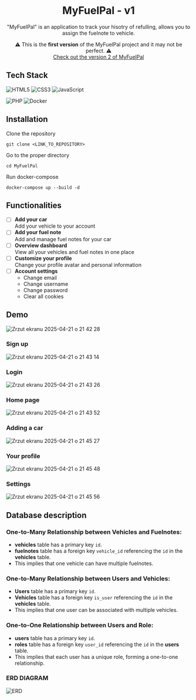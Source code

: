 
<br />
<div align="center">
<h1 align="center">MyFuelPal - v1</h1>

  <p align="center">
    "MyFuelPal" is an application to track your hisotry of refulling, allows you to assign the fuelnote to vehicle.
    
⚠️ This is the **first version** of the MyFuelPal project and it may not be perfect. ⚠️  
[Check out the version 2 of MyFuelPal](<LINK_TO_NEW_VERSION>)

  </p>
</div>

## Tech Stack
![HTML5](https://img.shields.io/badge/-HTML5-%23E44D27?style=flat-square&logo=html5&logoColor=ffffff)
![CSS3](https://img.shields.io/badge/-CSS3-%231572B6?style=flat-square&logo=css3)
![JavaScript](https://img.shields.io/badge/-JavaScript-%23F7DF1C?style=flat-square&logo=javascript&logoColor=000000)

![PHP](https://img.shields.io/badge/-PHP-777BB4?style=flat-square&logo=php&logoColor=ffffff)
![Docker](https://img.shields.io/badge/-Docker-2496ED?style=flat-square&logo=docker&logoColor=ffffff)

## Installation

Clone the repository 
```
git clone <LINK_TO_REPOSITORY> 
```
Go to the proper directory
```
cd MyFuelPal
```
Run docker-compose 
```
docker-compose up --build -d
```

## Functionalities
- [ ] **Add your car**  
  Add your vehicle to your account
- [ ] **Add your fuel note**  
  Add and manage fuel notes for your car
- [ ] **Overview dashboard**  
  View all your vehicles and fuel notes in one place
- [ ] **Customize your profile**  
  Change your profile avatar and personal information
- [ ] **Account settings**  
  - Change email  
  - Change username  
  - Change password  
  - Clear all cookies

## Demo
![Zrzut ekranu 2025-04-21 o 21 42 28](https://github.com/user-attachments/assets/b231b0f2-dc5c-45f7-a0ac-aa8599419635)

### Sign up
![Zrzut ekranu 2025-04-21 o 21 43 14](https://github.com/user-attachments/assets/efcce809-aae9-4a6a-88ee-c669490a7629)

### Login
![Zrzut ekranu 2025-04-21 o 21 43 26](https://github.com/user-attachments/assets/e8574138-3fa2-42d9-9e6c-68ca5386efca)

### Home page
![Zrzut ekranu 2025-04-21 o 21 43 52](https://github.com/user-attachments/assets/cfc79085-fd8c-488b-b24e-a56927678124)

### Adding a car
![Zrzut ekranu 2025-04-21 o 21 45 27](https://github.com/user-attachments/assets/adce4638-1f4b-4a9e-ba0c-f286e2d3457e)

### Your profile
![Zrzut ekranu 2025-04-21 o 21 45 48](https://github.com/user-attachments/assets/86b4aa09-ae7e-41f9-ab91-5570eb6278f3)

### Settings
![Zrzut ekranu 2025-04-21 o 21 45 56](https://github.com/user-attachments/assets/60ec7fe2-5a8c-462b-85c4-d8ce7d7f7370)

## Database description

### One-to-Many Relationship between Vehicles and Fuelnotes:

- **vehicles** table has a primary key `id`.
- **fuelnotes** table has a foreign key `vehicle_id` referencing the `id` in the **vehicles** table.
- This implies that one vehicle can have multiple fuelnotes.

### One-to-Many Relationship between Users and Vehicles:

- **Users** table has a primary key `id`.
- **Vehicles** table has a foreign key `is_user` referencing the `id` in the **vehicles** table.
- This implies that one user can be associated with multiple vehicles.

### One-to-One Relationship between Users and Role:

- **users** table has a primary key `id`.
- **roles** table has a foreign key `user_id` referencing the `id` in the **users** table.
- This implies that each user has a unique role, forming a one-to-one relationship.

### ERD DIAGRAM
![ERD](https://github.com/user-attachments/assets/f4dd1885-e006-4333-9a2c-d41a1cf7d518)
